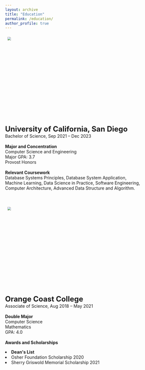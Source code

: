 ```yaml
---
layout: archive
title: "Education"
permalink: /education/
author_profile: true
---
```

<div>
<p>
<img src="https://media.cbs8.com/assets/KFMB/images/d26a2465-4af1-42ca-8cdf-a038eaa28e9e/d26a2465-4af1-42ca-8cdf-a038eaa28e9e_750x422.jpg" style="zoom:70%;  float:left; padding:0.7em" width="700" height="400"/>
<b><font size="5">University of California, San Diego</font></b>  <br>
  Bachelor of Science, Sep 2021 – Dec 2023
  <br><br>
  <b>Major and Concentration</b>  <br>
  Computer Science and Engineering
  <br>Major GPA: 3.7
  <br>Provost Honors
  <br><br>
  <b>Relevant Coursework</b>  <br>
  Database Systems Principles, Database System Application, <br>
  Machine Learning, Data Science in Practice, Software Engineering, <br>
  Computer Architecture, Advanced Data Structure and Algorithm.<br>
</p>
</div>
<br>
<div>
<p>
<img src="https://www.cccd.edu/images/facilities/projects-studentunion.jpg" style="zoom:70%;  float:left; padding:0.7em" width="700" height="400"/>
<b><font size="5">Orange Coast College</font></b>  <br>
  Associate of Science, Aug 2018 – May 2021
  <br><br>
  <b>Double Major</b>  <br>
  Computer Science<br>
  Mathematics                 
  <br>GPA: 4.0
  <br><br>
  <b>Awards and Scholarships</b>  <br>
  <li><strong>Dean's List</strong><br></li>
  <li>Osher Foundation Scholarship 2020</li>
  <li>Sherry Griswold Memorial Scholarship 2021</li>
</p>
</div>